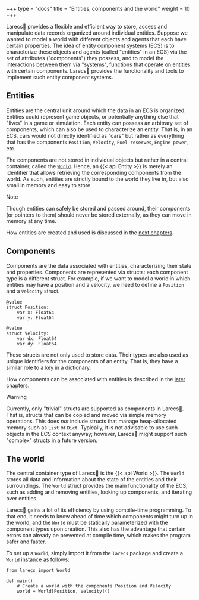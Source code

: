 +++
type = "docs"
title = "Entities, components and the world"
weight = 10
+++

Larecs🌲 provides a flexible and efficient way to store, 
access and manipulate data records organized 
around individual entities. Suppose we wanted to 
model a world with different objects and agents that each have 
certain properties. The idea of entity component systems 
(ECS) is to characterize these objects and agents 
(called "entities" in an ECS) via the set of 
attributes ("components") they possess, and to 
model the interactions between them via "systems",
functions that operate on entities 
with certain components. Larecs🌲 provides the functionality 
and tools to implement such entity component systems.

## Entities

Entities are the central unit around which the data in
an ECS is organized. Entities could represent game objects,
or potentially anything else that "lives" in a game or simulation.
Each entity can possess an arbitrary
set of components, which can also be used to characterize
an entity. That is, in an ECS, cars would not directly 
identified as "cars" but rather as everything that has 
the components `Position`, `Velocity`, `Fuel reserves`, 
`Engine power`, etc. 

The components are not stored in individual 
objects but rather in a central container, called the [`World`](#the-world). 
Hence, an {{< api Entity >}} is merely an identifier that allows
retrieving the corresponding components from the world.
As such, entities are strictly bound to the world they live in,
but also small in memory and easy to store.

> [!NOTE] 
> Though entities can safely be stored and passed around,
> their components (or pointers to them) should never be stored
> externally, as they can move in memory at any time.

How entities are created and used is discussed in the
[next chapters](../adding_and_removing_entities).

## Components

Components are the data associated with entities, characterizing
their state and properties. Components are represented
via structs: each component type is a different struct.
For example, if we want to model a world in which 
entities may have a position and a velocity, we need to 
define a `Position` and a `Velocity` struct.

```mojo {doctest="guide_entities_components_world" global=true}
@value
struct Position:
    var x: Float64
    var y: Float64

@value
struct Velocity:
    var dx: Float64
    var dy: Float64
```

These structs are not only used to store data. Their
types are also used as unique identifiers for the components
of an entity. That is, they have a similar role to 
a key in a dictionary.

How components can be associated with entities is described 
in the [later chapters](../adding_and_removing_entities).

> [!Warning]
> Currently, only "trivial" structs are supported as 
> components in Larecs🌲. That is, structs that can be
> copied and moved via simple memory operations. This does
> *not* include structs that manage heap-allocated memory
> such as `List` or `Dict`. Typically, it is not advisable to
> use such objects in the ECS context anyway; however, 
> Larecs🌲 might support such "complex" structs in a future version. 

## The world

The central container type of Larecs🌲 is the
{{< api World >}}. The `World` stores all data and information about
the state of the entities and their surroundings.
The `World` struct provides the main functionality
of the ECS, such as adding and removing entities,
looking up components, and iterating over entities.

Larecs🌲 gains a lot of its efficiency by using compile-time
programming. To that end, it needs to know ahead of time 
which components might turn up in the world, and the `World` 
must be statically parameterized with the component types upon 
creation. This also has the advantage that certain errors
can already be prevented at compile time, which makes the
program safer and faster.

To set up a `World`, simply import it from the `larecs` package
and create a `World` instance as follows:

```mojo {doctest="guide_entities_components_world" global=true}
from larecs import World

def main():
    # Create a world with the components Position and Velocity
    world = World[Position, Velocity]()
```
